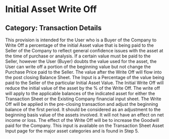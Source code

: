 # Initial Asset Write Off
## Category: Transaction Details
This provision is intended for the User who is a Buyer of the Company to Write Off a percentage of the initial Asset value that is being paid to the Seller of the Company to reflect general confidence issues with the asset at the time of purchase or analysis.
If a certain value must be paid to the Seller, however the User (Buyer) doubts the value used for the asset, the User can write off a portion of the beginning value but not change the Purchase Price paid to the Seller. The value after the Write Off will flow into the post closing Balance Sheet.
The Input is a Percentage of the value being paid to the Seller of the particular Initial Asset Value.
The Initial Write Off will reduce the initial value of the asset by the % of the Write Off. The write off will apply to the applicable balances of the indicated asset for either the Transaction Sheet or the Existing Company financial input sheet. The Write Off will be applied in the pre-closing transaction and adjust the beginning balance of the first period. It should be considered as an adjustment to the beginning basis value of the assets involved. It will not have an effect on net income or loss.
The effect of the Write Off will be to increase the Goodwill paid for the Company.
This input is available on the Transaction Sheet Asset Input page for the major asset categories and is found in Step 5.

